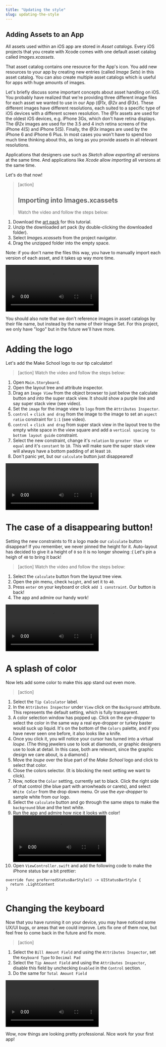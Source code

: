 ```yaml
---
title: "Updating the style"
slug: updating-the-style
---
```


## Adding Assets to an App

All assets used within an iOS app are stored in *Asset catalogs*. Every iOS projects that you create with Xcode comes with one default asset catalog called *Images.xcassets*.

That asset catalog contains one resource for the App's icon. You add new resources to your app by creating new entries (called *Image Sets*) in this asset catalog. You can also create multiple asset catalogs which is useful for apps with huge amounts of images.

Let's briefly discuss some important concepts about asset handling on iOS. You probably have realized that we're providing three different image files for each asset we wanted to use in our App (*@1x*, *@2x* and *@3x*). These different images have different resolutions, each suited to a specific type of iOS devices with a different screen resolution. The *@1x* assets are used for the oldest iOS devices, e.g. iPhone 3Gs, which don't have retina displays. The *@2x* images are used for the 3.5 and 4 inch retina screens of the iPhone 4(S) and iPhone 5(S). Finally, the *@3x* images are used by the iPhone 6 and iPhone 6 Plus. In most cases you won't have to spend too much time thinking about this, as long as you provide assets in all relevant resolutions.

Applications that designers use such as _Sketch_ allow *exporting* all versions at the same time. And applications like _Xcode_ allow *importing* all versions at the same time.

Let's do that now!

> [action]
> ## Importing into Images.xcassets
> Watch the video and follow the steps below:
>
1. Download the [art pack](https://github.com/MakeSchool-Tutorials/Tip-Calculator-Swift/raw/master/logo.zip) for this tutorial.
1. Unzip the downloaded art pack (by double-clicking the downloaded folder).
1. Select *Images.xcassets* from the project navigator.
1. Drag the unzipped folder into the empty space.
>
Note: if you don't name the files this way, you have to manually import each version of each asset, and it takes up way more time.
>
![ms-video](../videos/19_add_assets.mp4)

You should also note that we don't reference images in asset catalogs by their file name, but instead by the name of their Image Set. For this project, we only have "logo" but in the future we'll have more.

# Adding the logo

Let's add the Make School logo to our tip calculator!

>[action]
> Watch the video and follow the steps below:
>
1. Open `Main.Storyboard`.
1. Open the layout tree and attribute inspector.
1. Drag an `Image View` from the object browser to just below the calculate button and _into_ the super stack view. It should show a purple line and say super stack view (see video).
1. Set the `image` for the image view to `logo` from the  `Attributes Inspector`.
1. `control` + `click and drag` from the image to the image to set an `aspect ratio` constraint for `1:1` (see video).
1. `control` + `click and drag` from super stack view in the layout tree to the empty white space in the view square and add a `vertical spacing to bottom layout guide` constraint.
1. Select the new constraint, change it's `relation` to `greater than or equal` and it's `constant` to `10`. This will make sure the super stack view will always have a bottom padding of at least `10`.
1. Don't panic yet, but our `calculate` button just disappeared!
>
![ms-video](../videos/20_adding_logo.mp4)

# The case of a disappearing button!

Setting the new constraints to fit a logo made our `calculate` button disappear! If you remember, we never pinned the height for it. Auto-layout has decided to give it a height of `0` so it is no longer showing :( Let's pin a heigh of `40` to bring it back!

>[action]
> Watch the video and follow the steps below:
>
1. Select the `calculate` button from the layout tree view.
1. Open the pin menu, check `height`, and set it to `40`.
1. Press `enter` on your keyboard or click `add 1 constraint`. Our button is back!
1. The app and admire our handy work!
>
![ms-video](../videos/21_fix_button.mp4)

# A splash of color

Now lets add some color to make this app stand out even more.

>[action]
>
1. Select the `Tip Calculator` label.
1. In the `Attributes Inspector` under `View` click on the `Background` attribute. This represents the default setting, which is fully transparent.
1. A color selection window has popped up. Click on the _eye-dropper_ to select the color in the same way a real eye-dropper or turkey baster would suck up liquid. It's on the bottom of the `Colors` palette, and if you have never seen one before, it also looks like a knife.
1. Once you click it, you will notice your cursor has turned into a virtual _loupe_. (The thing jewelers use to look at diamonds, or graphic designers use to look at detail. In this case, both are relevant, since the graphic design we care about, is a diamond.)
1. Move the _loupe_ over the blue part of the _Make School_ logo and click to select that color.
1. Close the colors selector. (It is blocking the next setting we want to click).
1. Now, notice the `Color` setting, currently set to black. Click the right side of that control (the blue part with arrowheads or carets), and select `White Color` from the drop down menu. Or use the _eye-dropper_ to sample white from our logo.
1. Select the `calculate` button and go through the same steps to make the `background` blue and the text white.
1. Run the app and admire how nice it looks with color! ![ms-video](../videos/22_adding_color.mp4)
1. Open `ViewController.swift` and add the following code to make the iPhone status bar a bit prettier:
>
```
override func preferredStatusBarStyle() -> UIStatusBarStyle {
  return .LightContent
}
```

# Changing the keyboard

Now that you have running it on your device, you may have noticed some UX/UI bugs, or areas that we could improve. Lets fix one of them now, but feel free to come back in the future and fix more.

>[action]
>
1. Select the `Bill Amount Field` and using the `Attributes Inspector`, set the `Keyboard Type` to `Decimal Pad`
1. Select the `Tip Amount Field` and using the `Attributes Inspector`, disable this field by unchecking `Enabled` in the `Control` section.
1. Do the same for `Total Amount Field`
>
![ms-video](../videos/23_change_keyboard.mp4)

Wow, now things are looking pretty professional. Nice work for your first app!
